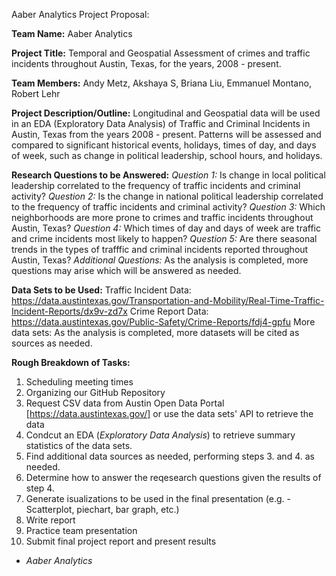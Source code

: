 Aaber Analytics Project Proposal:

**Team Name:** Aaber Analytics

**Project Title:** Temporal and Geospatial Assessment of crimes and traffic incidents throughout Austin, Texas, for the years, 2008 - present.

**Team Members:** Andy Metz, Akshaya S, Briana Liu, Emmanuel Montano, Robert Lehr

**Project Description/Outline:** Longitudinal and Geospatial data will be used in an EDA (Exploratory Data Analysis) of Traffic and Criminal Incidents in Austin, Texas from the years 2008 - present. Patterns will be assessed and compared to significant historical events, holidays, times of day, and days of week, such as  change in political leadership, school hours, and holidays.

**Research Questions to be Answered:**
*Question 1:* Is change in local political leadership correlated to the frequency of traffic incidents and criminal activity?
*Question 2:* Is the change in national political leadership correlated to the frequency of traffic incidents and criminal activity?
*Question 3:* Which neighborhoods are more prone to crimes and traffic incidents throughout Austin, Texas?
*Question 4:* Which times of day and days of week are traffic and crime incidents most likely to happen?
*Question 5:* Are there seasonal trends in the types of trafffic and criminal incidents reported throughout Austin, Texas?
*Additional Questions:* As the analysis is completed, more questions may arise which will be answered as needed.

**Data Sets to be Used:**
Traffic Incident Data: https://data.austintexas.gov/Transportation-and-Mobility/Real-Time-Traffic-Incident-Reports/dx9v-zd7x
Crime Report Data: https://data.austintexas.gov/Public-Safety/Crime-Reports/fdj4-gpfu
More data sets: As the analysis is completed, more datasets will be cited as sources as needed.

**Rough Breakdown of Tasks:**
1. Scheduling meeting times
2. Organizing our GitHub Repository
3. Request CSV data from Austin Open Data Portal [https://data.austintexas.gov/] or use the data sets' API to retrieve the data
4. Condcut an EDA (*Exploratory Data Analysis*) to retrieve summary statistics of the data sets.
5. Find additional data sources as needed, performing steps 3. and 4. as needed. 
6. Determine how to answer the reqesearch questions given the results of step 4. 
7. Generate isualizations to be used in the final presentation (e.g. - Scatterplot, piechart, bar graph, etc.)
8. Write report
9. Practice team presentation
10. Submit final project report and present results

- *Aaber Analytics*